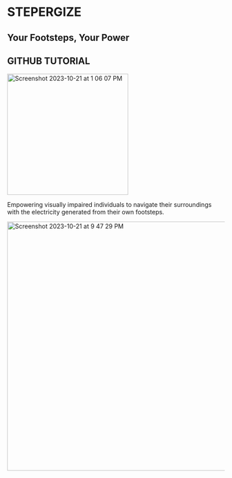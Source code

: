 # STEPERGIZE
## Your Footsteps, Your Power
## GITHUB TUTORIAL

<img width="280" alt="Screenshot 2023-10-21 at 1 06 07 PM" src="https://github.com/audgeviolin07/stepup/assets/69458308/81cc4751-c830-445c-8bb8-4c09135a666a">


Empowering visually impaired individuals to navigate their surroundings with the electricity generated from their own footsteps.

<img width="576" alt="Screenshot 2023-10-21 at 9 47 29 PM" src="https://github.com/audgeviolin07/stepup/assets/123830780/9c4769bb-5c15-46b2-aaec-1ab46be7b96a">
